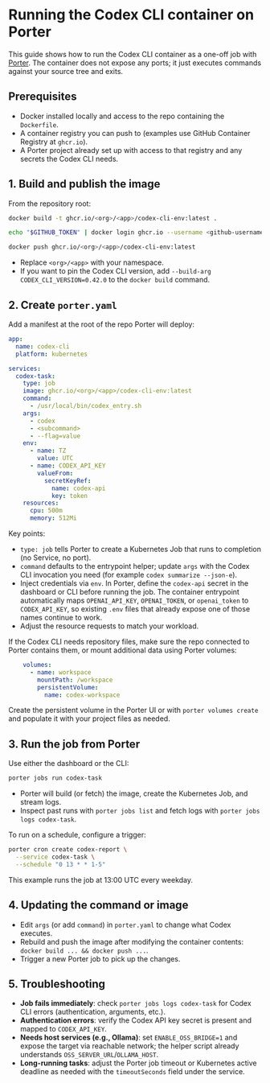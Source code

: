 # Running the Codex CLI container on Porter

This guide shows how to run the Codex CLI container as a one-off job with [Porter](https://www.porter.run). The container does not expose any ports; it just executes commands against your source tree and exits.

## Prerequisites
- Docker installed locally and access to the repo containing the `Dockerfile`.
- A container registry you can push to (examples use GitHub Container Registry at `ghcr.io`).
- A Porter project already set up with access to that registry and any secrets the Codex CLI needs.

## 1. Build and publish the image
From the repository root:

```bash
docker build -t ghcr.io/<org>/<app>/codex-cli-env:latest .

echo "$GITHUB_TOKEN" | docker login ghcr.io --username <github-username> --password-stdin

docker push ghcr.io/<org>/<app>/codex-cli-env:latest
```

- Replace `<org>/<app>` with your namespace.
- If you want to pin the Codex CLI version, add `--build-arg CODEX_CLI_VERSION=0.42.0` to the `docker build` command.

## 2. Create `porter.yaml`
Add a manifest at the root of the repo Porter will deploy:

```yaml
app:
  name: codex-cli
  platform: kubernetes

services:
  codex-task:
    type: job
    image: ghcr.io/<org>/<app>/codex-cli-env:latest
    command:
      - /usr/local/bin/codex_entry.sh
    args:
      - codex
      - <subcommand>
      - --flag=value
    env:
      - name: TZ
        value: UTC
      - name: CODEX_API_KEY
        valueFrom:
          secretKeyRef:
            name: codex-api
            key: token
    resources:
      cpu: 500m
      memory: 512Mi
```

Key points:
- `type: job` tells Porter to create a Kubernetes Job that runs to completion (no Service, no port).
- `command` defaults to the entrypoint helper; update `args` with the Codex CLI invocation you need (for example `codex summarize --json-e`).
- Inject credentials via `env`. In Porter, define the `codex-api` secret in the dashboard or CLI before running the job. The container entrypoint automatically maps `OPENAI_API_KEY`, `OPENAI_TOKEN`, or `openai_token` to `CODEX_API_KEY`, so existing `.env` files that already expose one of those names continue to work.
- Adjust the resource requests to match your workload.

If the Codex CLI needs repository files, make sure the repo connected to Porter contains them, or mount additional data using Porter volumes:

```yaml
    volumes:
      - name: workspace
        mountPath: /workspace
        persistentVolume:
          name: codex-workspace
```

Create the persistent volume in the Porter UI or with `porter volumes create` and populate it with your project files as needed.

## 3. Run the job from Porter
Use either the dashboard or the CLI:

```bash
porter jobs run codex-task
```

- Porter will build (or fetch) the image, create the Kubernetes Job, and stream logs.
- Inspect past runs with `porter jobs list` and fetch logs with `porter jobs logs codex-task`.

To run on a schedule, configure a trigger:

```bash
porter cron create codex-report \
  --service codex-task \
  --schedule "0 13 * * 1-5"
```

This example runs the job at 13:00 UTC every weekday.

## 4. Updating the command or image
- Edit `args` (or add `command`) in `porter.yaml` to change what Codex executes.
- Rebuild and push the image after modifying the container contents: `docker build ... && docker push ...`.
- Trigger a new Porter job to pick up the changes.

## 5. Troubleshooting
- **Job fails immediately**: check `porter jobs logs codex-task` for Codex CLI errors (authentication, arguments, etc.).
- **Authentication errors**: verify the Codex API key secret is present and mapped to `CODEX_API_KEY`.
- **Needs host services (e.g., Ollama)**: set `ENABLE_OSS_BRIDGE=1` and expose the target via reachable network; the helper script already understands `OSS_SERVER_URL`/`OLLAMA_HOST`.
- **Long-running tasks**: adjust the Porter job timeout or Kubernetes active deadline as needed with the `timeoutSeconds` field under the service.
